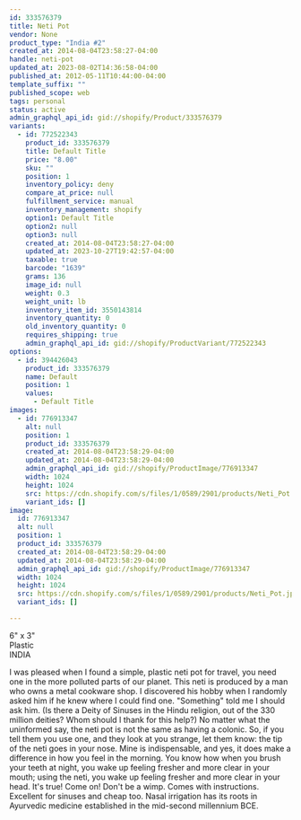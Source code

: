 ```yaml
---
id: 333576379
title: Neti Pot
vendor: None
product_type: "India #2"
created_at: 2014-08-04T23:58:27-04:00
handle: neti-pot
updated_at: 2023-08-02T14:36:58-04:00
published_at: 2012-05-11T10:44:00-04:00
template_suffix: ""
published_scope: web
tags: personal
status: active
admin_graphql_api_id: gid://shopify/Product/333576379
variants:
  - id: 772522343
    product_id: 333576379
    title: Default Title
    price: "8.00"
    sku: ""
    position: 1
    inventory_policy: deny
    compare_at_price: null
    fulfillment_service: manual
    inventory_management: shopify
    option1: Default Title
    option2: null
    option3: null
    created_at: 2014-08-04T23:58:27-04:00
    updated_at: 2023-10-27T19:42:57-04:00
    taxable: true
    barcode: "1639"
    grams: 136
    image_id: null
    weight: 0.3
    weight_unit: lb
    inventory_item_id: 3550143814
    inventory_quantity: 0
    old_inventory_quantity: 0
    requires_shipping: true
    admin_graphql_api_id: gid://shopify/ProductVariant/772522343
options:
  - id: 394426043
    product_id: 333576379
    name: Default
    position: 1
    values:
      - Default Title
images:
  - id: 776913347
    alt: null
    position: 1
    product_id: 333576379
    created_at: 2014-08-04T23:58:29-04:00
    updated_at: 2014-08-04T23:58:29-04:00
    admin_graphql_api_id: gid://shopify/ProductImage/776913347
    width: 1024
    height: 1024
    src: https://cdn.shopify.com/s/files/1/0589/2901/products/Neti_Pot.jpeg?v=1407211109
    variant_ids: []
image:
  id: 776913347
  alt: null
  position: 1
  product_id: 333576379
  created_at: 2014-08-04T23:58:29-04:00
  updated_at: 2014-08-04T23:58:29-04:00
  admin_graphql_api_id: gid://shopify/ProductImage/776913347
  width: 1024
  height: 1024
  src: https://cdn.shopify.com/s/files/1/0589/2901/products/Neti_Pot.jpeg?v=1407211109
  variant_ids: []

---
```


6" x 3"  
Plastic  
INDIA

I was pleased when I found a simple, plastic neti pot for travel, you need one in the more polluted parts of our planet. This neti is produced by a man who owns a metal cookware shop. I discovered his hobby when I randomly asked him if he knew where I could find one. "Something" told me I should ask him. (Is there a Deity of Sinuses in the Hindu religion, out of the 330 million deities? Whom should I thank for this help?) No matter what the uninformed say, the neti pot is not the same as having a colonic. So, if you tell them you use one, and they look at you strange, let them know: the tip of the neti goes in your nose. Mine is indispensable, and yes, it does make a difference in how you feel in the morning. You know how when you brush your teeth at night, you wake up feeling fresher and more clear in your mouth; using the neti, you wake up feeling fresher and more clear in your head. It's true! Come on! Don't be a wimp. Comes with instructions. Excellent for sinuses and cheap too. Nasal irrigation has its roots in Ayurvedic medicine established in the mid-second millennium BCE.